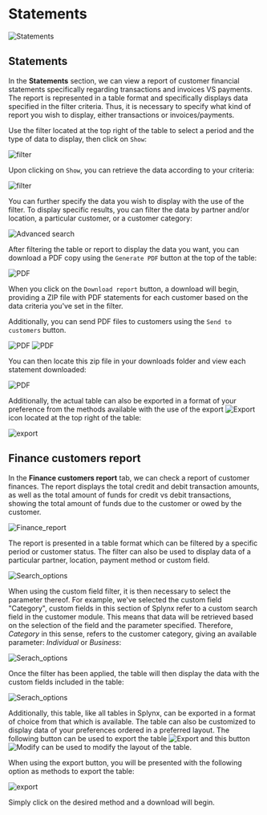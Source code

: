 Statements
===========

![Statements](1.png)

## Statements

In the **Statements** section, we can view a report of customer financial statements specifically regarding transactions and invoices VS payments. The report is represented in a table format and specifically displays data specified in the filter criteria. Thus, it is necessary to specify what kind of report you wish to display, either transactions or invoices/payments.

Use the filter located at the top right of the table to select a period and the type of data to display, then click on `Show`:

![filter](2.png)

Upon clicking on `Show`, you can retrieve the data according to your criteria:

![filter](3.png)

You can further specify the data you wish to display with the use of the filter.
To display specific results, you can filter the data by partner and/or location, a particular customer, or a customer category:

![Advanced search](adv_search.png)

After filtering the table or report to display the data you want, you can download a PDF copy using the `Generate PDF` button at the top of the table: 

![PDF](gpdf.png)


When you click on the `Download report` button, a download will begin, providing a ZIP file with PDF statements for each customer based on the data criteria you've set in the filter.

Additionally, you can send PDF files to customers using the `Send to customers` button.

![PDF](gpdf1.png)
![PDF](gpdf-send.png)

You can then locate this zip file in your downloads folder and view each statement downloaded:

![PDF](gpdf-zip.png)

Additionally, the actual table can also be exported in a format of your preference from the methods available with the use of the export <icon class="image-icon">![Export](export.png)</icon> icon located at the top right of the table:

![export](export1.png)

## Finance customers report

In the **Finance customers report** tab, we can check a report of customer finances. The report displays the total credit and debit transaction amounts, as well as the total amount of funds for credit vs debit transactions, showing the total amount of funds due to the customer or owed by the customer.

![Finance_report](fcr_tab.png)

The report is presented in a table format which can be filtered by a specific period or customer status. The filter can also be used to display data of a particular partner, location, payment method or custom field.

![Search_options](srch_opt.png)

When using the custom field filter, it is then necessary to select the parameter thereof. For example, we've selected the custom field "Category", custom fields in this section of Splynx refer to a custom search field in the customer module. This means that data will be retrieved based on the selection of the field and the parameter specified. Therefore, *Category* in this sense, refers to the customer category, giving an available parameter: *Individual* or *Business*:

![Serach_options](srch_opt1.png)

Once the filter has been applied, the table will then display the data with the custom fields included in the table:

![Serach_options](srch_opt2.png)

Additionally, this table, like all tables in Splynx, can be exported in a format of choice from that which is available. The table can also be customized to display data of your preferences ordered in a preferred layout. The following button can be used to export the table <icon class="image-icon">![Export](export.png)</icon> and this button <icon class="image-icon">![Modify](modify.png)</icon> can be used to modify the layout of the table.

When using the export button, you will be presented with the following option as methods to export the table:

![export](export1.png)

Simply click on the desired method and a download will begin.
